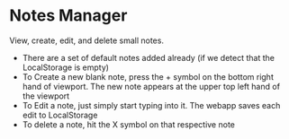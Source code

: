 # Notes Manager

View, create, edit, and delete small notes.

* There are a set of default notes added already (if we detect that the LocalStorage is empty)
* To Create a new blank note, press the + symbol on the bottom right hand of viewport. The new note appears at the upper top left hand of the viewport
* To Edit a note, just simply start typing into it. The webapp saves each edit to LocalStorage
* To delete a note, hit the X symbol on that respective note

